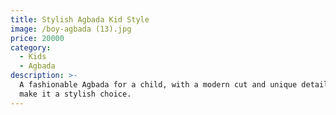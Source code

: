 ```yaml
---
title: Stylish Agbada Kid Style
image: /boy-agbada (13).jpg
price: 20000
category:
  - Kids
  - Agbada
description: >-
  A fashionable Agbada for a child, with a modern cut and unique details that
  make it a stylish choice.
---
```


